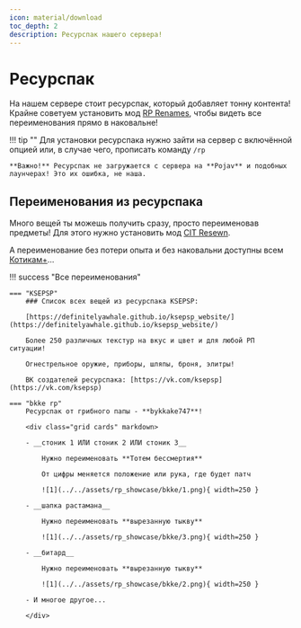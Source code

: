 ```yaml
---
icon: material/download
toc_depth: 2
description: Ресурспак нашего сервера!
---
```


# Ресурспак

На нашем сервере стоит ресурспак, который добавляет тонну контента! Крайне советуем установить мод [RP Renames](https://modrinth.com/mod/rp-renames), чтобы видеть все переименования прямо в наковальне!

!!! tip ""
    Для установки ресурспака нужно зайти на сервер с включённой опцией или, в случае чего, прописать команду `/rp`

    **Важно!** Ресурспак не загружается с сервера на **Pojav** и подобных лаунчерах! Это их ошибка, не наша.

## Переименования из ресурспака

Много вещей ты можешь получить сразу, просто переименовав предметы! Для этого нужно установить мод [CIT Resewn](https://modrinth.com/mod/cit-resewn).

А переименование без потери опыта и без наковальни доступны всем <span class="neon">[Котикам+](../../info/donate.md)</span>...

!!! success "Все переименования"

    === "KSEPSP"
        ### Список всех вещей из ресурспака KSEPSP:

        [https://definitelyawhale.github.io/ksepsp_website/](https://definitelyawhale.github.io/ksepsp_website/)

        Более 250 различных текстур на вкус и цвет и для любой РП ситуации!

        Огнестрельное оружие, приборы, шляпы, броня, элитры!

        ВК создателей ресурспака: [https://vk.com/ksepsp](https://vk.com/ksepsp)

    === "bkke rp"
        Ресурспак от грибного папы - **bykkake747**!

        <div class="grid cards" markdown>

        - __стоник 1 ИЛИ стоник 2 ИЛИ стоник 3__

            Нужно переименовать **Тотем бессмертия**

            От цифры меняется положение или рука, где будет патч

            ![1](../../assets/rp_showcase/bkke/1.png){ width=250 }

        - __шапка растамана__

            Нужно переименовать **вырезанную тыкву**

            ![1](../../assets/rp_showcase/bkke/3.png){ width=250 }

        - __битард__

            Нужно переименовать **вырезанную тыкву**

            ![1](../../assets/rp_showcase/bkke/2.png){ width=250 }

        - И многое другое...

        </div>

        